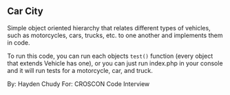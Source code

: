 ## Car City

Simple object oriented hierarchy that relates different types of vehicles, such as motorcycles, cars, trucks, etc.
 to one another and implements them in code.

To run this code, you can run each objects `test()` function (every object that extends Vehicle has one), or you can
 just run index.php in your console and it will run tests for a motorcycle, car, and truck.

By: Hayden Chudy
For: CROSCON Code Interview